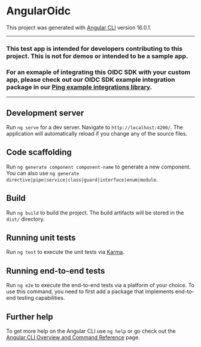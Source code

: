 # AngularOidc

This project was generated with [Angular CLI](https://github.com/angular/angular-cli) version 16.0.1.

---
### This test app is intended for developers contributing to this project. This is not for demos or intended to be a sample app.
### For an exmaple of integrating this OIDC SDK with your custom app, please check out our OIDC SDK example integration package in our [Ping example integrations library](https://github.com/pingidentity-developers-experience/ping-integration-example-packages).
---

## Development server

Run `ng serve` for a dev server. Navigate to `http://localhost:4200/`. The application will automatically reload if you change any of the source files.

## Code scaffolding

Run `ng generate component component-name` to generate a new component. You can also use `ng generate directive|pipe|service|class|guard|interface|enum|module`.

## Build

Run `ng build` to build the project. The build artifacts will be stored in the `dist/` directory.

## Running unit tests

Run `ng test` to execute the unit tests via [Karma](https://karma-runner.github.io).

## Running end-to-end tests

Run `ng e2e` to execute the end-to-end tests via a platform of your choice. To use this command, you need to first add a package that implements end-to-end testing capabilities.

## Further help

To get more help on the Angular CLI use `ng help` or go check out the [Angular CLI Overview and Command Reference](https://angular.io/cli) page.
